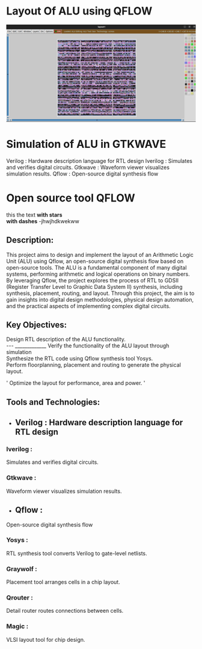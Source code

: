 #  Layout Of ALU using QFLOW 
![pro](https://github.com/jagadeesh342/P1.Layout-of-ALU-using-QFLOW-/blob/main/Layout%20of%20ALU%20in%20MAGIC.png)

# Simulation of ALU in GTKWAVE

Verilog : Hardware description language for RTL design
Iverilog : Simulates and verifies digital circuits.
‌Gtkwave : Waveform viewer visualizes simulation results.
‌Qflow : Open-source digital synthesis flow


# Open source tool QFLOW 
this the text
**with stars**  
__with dashes__
-jhwjhdkwekww



## Description:
This project aims to design and implement the layout of an Arithmetic Logic Unit (ALU) using Qflow, an open-source digital synthesis flow based on open-source tools. The ALU is a fundamental component of many digital systems, performing arithmetic and logical operations on binary numbers. By leveraging Qflow, the project explores the process of RTL to GDSII (Register Transfer Level to Graphic Data System II) synthesis, including synthesis, placement, routing, and layout. Through this project, the aim is to gain insights into digital design methodologies, physical design automation, and the practical aspects of implementing complex digital circuits.

## Key Objectives:

<section>Design RTL description of the ALU functionality.</section>
---
_____________
Verify the  functionality of the ALU layout through simulation

<section>Synthesize the RTL code using Qflow synthesis tool Yosys.</section>
Perform floorplanning, placement and routing to generate the physical layout.

' Optimize the layout for performance, area and power. '

## Tools and Technologies:
- ## Verilog : Hardware description language for RTL design
### Iverilog :
Simulates and verifies digital circuits.
### Gtkwave : 
Waveform viewer visualizes simulation results.
- ## Qflow : 
Open-source digital synthesis flow
### Yosys : 
RTL synthesis tool converts Verilog to gate-level netlists.
### Graywolf : 
Placement tool arranges cells in a chip layout.
### Qrouter :
Detail router routes connections between cells.
### Magic : 
VLSI layout tool for chip design.

